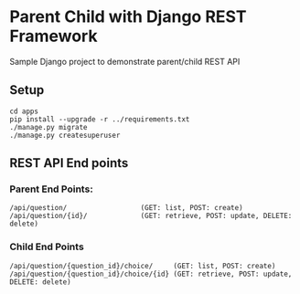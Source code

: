
# Parent Child with Django REST Framework

Sample Django project to demonstrate parent/child REST API

## Setup

    cd apps
    pip install --upgrade -r ../requirements.txt
    ./manage.py migrate
    ./manage.py createsuperuser


## REST API End points

### Parent End Points:

    /api/question/                  (GET: list, POST: create)
    /api/question/{id}/             (GET: retrieve, POST: update, DELETE: delete)

### Child End Points

    /api/question/{question_id}/choice/     (GET: list, POST: create)
    /api/question/{question_id}/choice/{id} (GET: retrieve, POST: update, DELETE: delete)
